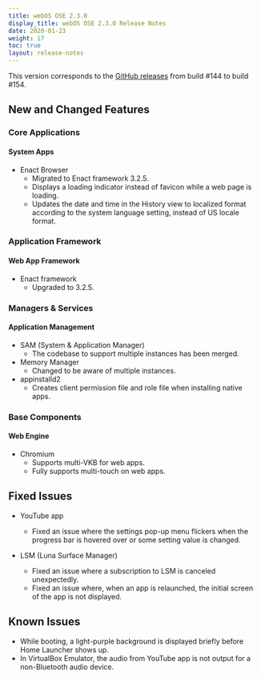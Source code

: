 ```yaml
---
title: webOS OSE 2.3.0
display_title: webOS OSE 2.3.0 Release Notes
date: 2020-01-23
weight: 17
toc: true
layout: release-notes
---
```


This version corresponds to the [GitHub releases](https://github.com/webosose/build-webos/releases) from build #144 to build #154.

## New and Changed Features

### Core Applications

#### System Apps

  - Enact Browser
      - Migrated to Enact framework 3.2.5.
      - Displays a loading indicator instead of favicon while a web page is loading.
      - Updates the date and time in the History view to localized format according to the system language setting, instead of US locale format.

### Application Framework

#### Web App Framework

  - Enact framework
      - Upgraded to 3.2.5.

### Managers & Services

#### Application Management

  - SAM (System & Application Manager)
      - The codebase to support multiple instances has been merged.
  - Memory Manager
      - Changed to be aware of multiple instances.
  - appinstalld2
      - Creates client permission file and role file when installing native apps.

### Base Components

#### Web Engine

  - Chromium
      - Supports multi-VKB for web apps.
      - Fully supports multi-touch on web apps.

## Fixed Issues

  - YouTube app
      - Fixed an issue where the settings pop-up menu flickers when the progress bar is hovered over or some setting value is changed.

  - LSM (Luna Surface Manager)
      - Fixed an issue where a subscription to LSM is canceled unexpectedly.
      - Fixed an issue where, when an app is relaunched, the initial screen of the app is not displayed.

## Known Issues

  - While booting, a light-purple background is displayed briefly before Home Launcher shows up.
  - In VirtualBox Emulator, the audio from YouTube app is not output for a non-Bluetooth audio device.
